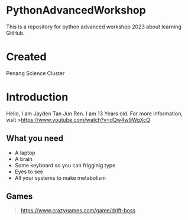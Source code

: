 # PythonAdvancedWorkshop
This is a repository for python advanced workshop 2023 about learning GitHub.

# Created
Penang Science Cluster

# Introduction
Hello, I am Jayden Tan Jun Ren. I am 13 Years old. For more information, visit >https://www.youtube.com/watch?v=dQw4w9WgXcQ

## What you need

* A laptop
* A brain
* Some keyboard so you can frigginig type
* Eyes to see
* All your systems to make metabolism
 

## Games
>https://www.crazygames.com/game/drift-boss
